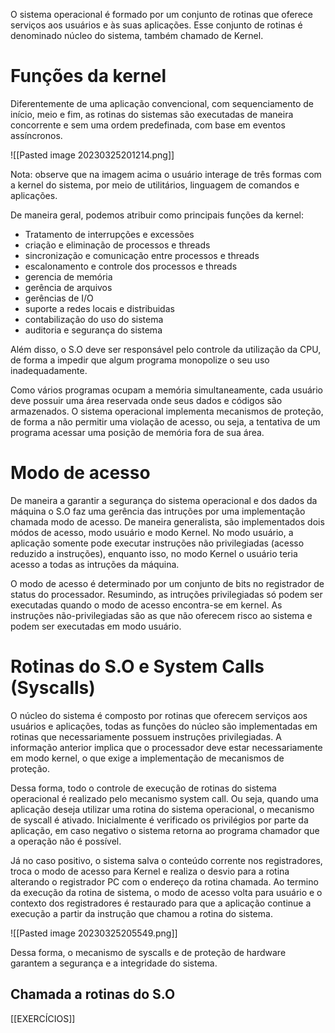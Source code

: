 O sistema operacional é formado por um conjunto de rotinas que oferece serviços aos usuários e às suas aplicações. Esse conjunto de rotinas é denominado núcleo do sistema, também chamado de Kernel.

# Funções da kernel

Diferentemente de uma aplicação convencional, com sequenciamento de início, meio e fim, as rotinas do sistemas são executadas de maneira concorrente e sem uma ordem predefinada, com base em eventos assíncronos.

![[Pasted image 20230325201214.png]]

Nota: observe que na imagem acima o usuário interage de três formas com a kernel do sistema, por meio de utilitários, linguagem de comandos e aplicações.

De maneira geral, podemos atribuir como principais funções da kernel: 

* Tratamento de interrupções e excessões
* criação e eliminação de processos e threads
* sincronização e comunicação entre processos e threads
* escalonamento e controle dos processos e threads
* gerencia de memória
* gerência de arquivos
* gerências de I/O
* suporte a redes locais e distribuidas
* contabilização do uso do sistema
* auditoria e segurança do sistema

Além disso, o S.O deve ser responsável pelo controle da utilização da CPU, de forma a impedir que algum programa monopolize o seu uso inadequadamente.

Como vários programas ocupam a memória simultaneamente, cada usuário deve possuir uma área reservada onde seus dados e códigos são armazenados. O sistema operacional implementa mecanismos de proteção, de forma a não permitir uma violação de acesso, ou seja, a tentativa de um programa acessar uma posição de memória fora de sua área.

# Modo de acesso

De maneira a garantir a segurança do sistema operacional e dos dados da máquina o S.O faz uma gerência das intruções por uma implementação chamada modo de acesso. De maneira generalista, são implementados dois módos de acesso, modo usuário e modo Kernel. No modo usuário, a aplicação somente pode executar instruções não privilegiadas (acesso reduzido a instruções), enquanto isso, no modo Kernel o usuário teria acesso a todas as intruções da máquina.

O modo de acesso é determinado por um conjunto de bits  no registrador de status do processador. Resumindo, as intruções privilegiadas só podem ser executadas quando o modo de acesso encontra-se em kernel. As instruções não-privilegiadas são as que não oferecem risco ao sistema e podem ser executadas em modo usuário.

# Rotinas do S.O e System Calls (Syscalls)

O núcleo do sistema é composto por rotinas que oferecem serviços aos usuários e aplicações, todas as funções do núcleo são implementadas em rotinas que necessariamente possuem instruções privilegiadas. A informação anterior implica que o processador deve estar necessariamente em modo kernel, o que exige a implementação de mecanismos de proteção.

Dessa forma, todo o controle de execução de rotinas do sistema operacional é realizado pelo mecanismo system call. Ou seja, quando uma aplicação deseja utilizar uma rotina do sistema operacional, o mecanismo de syscall é ativado. Inicialmente é verificado os privilégios por parte da aplicação, em caso negativo o sistema retorna ao programa chamador que a operação não é possível.

Já no caso positivo, o sistema salva o conteúdo corrente nos registradores, troca o modo de acesso para Kernel e realiza o desvio para a rotina alterando o registrador PC com o endereço da rotina chamada. Ao termino da execução da rotina de sistema, o modo de acesso volta para usuário e o contexto dos registradores é restaurado para que a aplicação continue a execução a partir da instrução que chamou a rotina do sistema.

![[Pasted image 20230325205549.png]]

Dessa forma, o mecanismo de syscalls e de proteção de hardware garantem a segurança e a integridade do sistema.

## Chamada a rotinas do S.O




[[EXERCÍCIOS]]